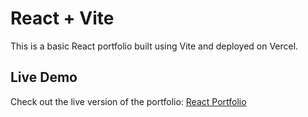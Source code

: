 # React + Vite

This is a basic React portfolio built using Vite and deployed on Vercel. 

## Live Demo

Check out the live version of the portfolio: [React Portfolio](https://react-portfolio-o2v81euj3-ananyas-projects-54a11b4f.vercel.app)
